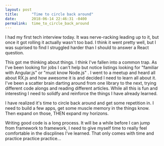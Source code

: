 ```yaml
---
layout: post
title:      "Time to circle back around"
date:       2018-06-14 22:46:31 -0400
permalink:  time_to_circle_back_around
---
```


I had my first tech interview today. It was nerve-racking leading up to it, but once it got rolling it actually wasn't too bad. I think it went pretty well, but I was suprised to find I struggled harder than I should to answer a React question. 

This got me thinking about things. I think I've fallen into a common trap.  As I've been looking for jobs I can't help but notice listings looking for "familiar with Angular.js" or "must know Node.js" . I went to a meetup and heard all about RX.js and how awesome it is and decided I need to learn all about it. I've been a scatter brain darting around from one library to the next, trying different code alongs and reading different articles. While all this is fun and interesting I need to solidfy and reinforce the things I have already learned. 

I have realized it's time to circle back around and get some repetition in. I need to build a few apps, get some muscle memory in the things know. Then expand on those, THEN expand my horizons. 

Writing good code is a long process. It will be a while before I can jump from framework to framework, I need to give myself time to really feel comfortable in the discplines I've learned. That only comes with time and practice practice practice...



